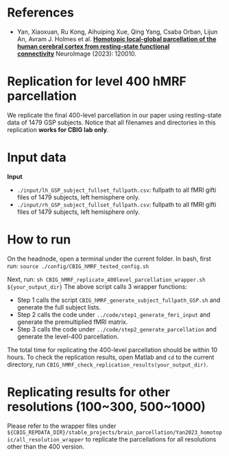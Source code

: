 References 
=====================
+ Yan, Xiaoxuan, Ru Kong, Aihuiping Xue, Qing Yang, Csaba Orban, Lijun An, Avram J. Holmes et al. [**Homotopic local-global parcellation of the human cerebral cortex from resting-state functional connectivity**](https://doi.org/10.1016/j.neuroimage.2023.120010) NeuroImage (2023): 120010.

Replication for level 400 hMRF parcellation
============================================

We replicate the final 400-level parcellation in our paper using resting-state data of 1479 GSP subjects.
Notice that all filenames and directories in this replication **works for CBIG lab only**.

Input data
==========

**Input**
+ `./input/lh_GSP_subject_fullset_fullpath.csv`: fullpath to all fMRI gifti files of 1479 subjects, left hemisphere only.
+ `./input/rh_GSP_subject_fullset_fullpath.csv`: fullpath to all fMRI gifti files of 1479 subjects, left hemisphere only.

How to run
==========

On the headnode, open a terminal under the current folder. In bash, first run:
`source ./config/CBIG_hMRF_tested_config.sh`

Next, run:
`sh CBIG_hMRF_replicate_400level_parcellation_wrapper.sh ${your_output_dir}`
The above script calls 3 wrapper functions:

- Step 1 calls the script `CBIG_hMRF_generate_subject_fullpath_GSP.sh` and generate the full subject lists.
- Step 2 calls the code under `../code/step1_generate_fmri_input` and generate the premultiplied fMRI matrix. 
- Step 3 calls the code under `../code/step2_generate_parcellation` and generate the level-400 parcellation.

The total time for replicating the 400-level parcellation should be within 10 hours.
To check the replication results, open Matlab and `cd` to the current directory, run `CBIG_hMRF_check_replication_results(your_output_dir)`.

Replicating results for other resolutions (100~300, 500~1000)
============================================================
Please refer to the wrapper files under `${CBIG_REPDATA_DIR}/stable_projects/brain_parcellation/Yan2023_homotopic/all_resolution_wrapper` to replicate the parcellations for all resolutions other than the 400 version.
